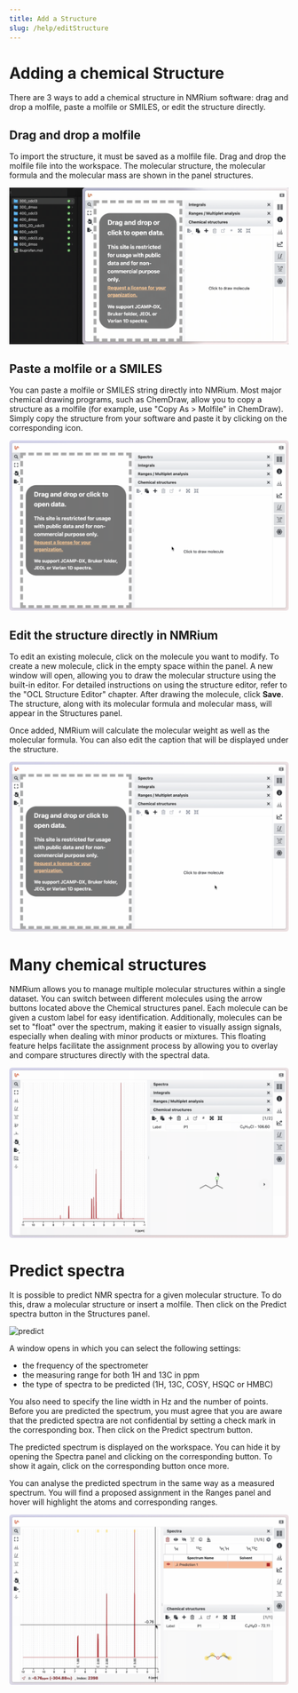 ```yaml
---
title: Add a Structure
slug: /help/editStructure
---
```


# Adding a chemical Structure

There are 3 ways to add a chemical structure in NMRium software: drag and drop a molfile, paste a molfile or SMILES, or edit the structure directly.

## Drag and drop a molfile

To import the structure, it must be saved as a molfile file. Drag and drop the molfile file into the workspace. The molecular structure, the molecular formula and the molecular mass are shown in the panel structures.

![drag-drop](drag-drop.gif)

## Paste a molfile or a SMILES

You can paste a molfile or SMILES string directly into NMRium. Most major chemical drawing programs, such as ChemDraw, allow you to copy a structure as a molfile (for example, use "Copy As > Molfile" in ChemDraw). Simply copy the structure from your software and paste it by clicking on the corresponding icon.

![drag-drop](paste-molfile.gif)

## Edit the structure directly in NMRium

To edit an existing molecule, click on the molecule you want to modify. To create a new molecule, click in the empty space within the panel. A new window will open, allowing you to draw the molecular structure using the built-in editor. For detailed instructions on using the structure editor, refer to the "OCL Structure Editor" chapter. After drawing the molecule, click **Save**. The structure, along with its molecular formula and molecular mass, will appear in the Structures panel.

Once added, NMRium will calculate the molecular weight as well as the molecular formula. You can also edit the caption that will be displayed under the structure.

![edit-structure](edit-structure.gif)

# Many chemical structures

NMRium allows you to manage multiple molecular structures within a single dataset. You can switch between different molecules using the arrow buttons located above the Chemical structures panel. Each molecule can be given a custom label for easy identification. Additionally, molecules can be set to "float" over the spectrum, making it easier to visually assign signals, especially when dealing with minor products or mixtures. This floating feature helps facilitate the assignment process by allowing you to overlay and compare structures directly with the spectral data.

![many structures](many-structures.gif)

# Predict spectra

It is possible to predict NMR spectra for a given molecular structure. To do this, draw a molecular structure or insert a molfile. Then click on the Predict spectra button in the Structures panel.

![predict](predict.gif)

A window opens in which you can select the following settings:

- the frequency of the spectrometer
- the measuring range for both 1H and 13C in ppm
- the type of spectra to be predicted (1H, 13C, COSY, HSQC or HMBC)

You also need to specify the line width in Hz and the number of points. Before you are predicted the spectrum, you must agree that you are aware that the predicted spectra are not confidential by setting a check mark in the corresponding box. Then click on the Predict spectrum button.

The predicted spectrum is displayed on the workspace. You can hide it by opening the Spectra panel and clicking on the corresponding button. To show it again, click on the corresponding button once more.

You can analyse the predicted spectrum in the same way as a measured spectrum. You will find a proposed assignment in the Ranges panel and hover will highlight the atoms and corresponding ranges.

![predict-over](predict-over.gif)
